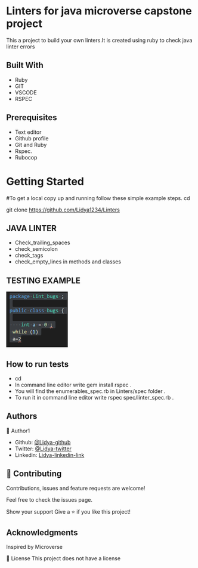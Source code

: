 # Linters for java microverse capstone project
This a project to build your own linters.It is created using ruby to check java linter errors


## Built With

- Ruby
- GIT
- VSCODE
- RSPEC


## Prerequisites
- Text editor
- Github profile
- Git and Ruby
- Rspec.
- Rubocop


<h1>Getting Started</h1>

#To get a local copy up and running follow these simple example steps.
cd 

git clone  https://github.com/Lidya1234/Linters

## JAVA LINTER
- Check_trailing_spaces
- check_semicolon
- check_tags
- check_empty_lines in methods and classes

## TESTING EXAMPLE
<img src='javalint.png' alt ='file_tested'>


## How to run tests
- cd 
- In command line editor write gem install rspec .
- You will find the enumerables_spec.rb in Linters/spec folder .
- To run it  in command line editor write  rspec spec/linter_spec.rb .






<h2>Authors</h2>

👤 Author1

- Github: [@Lidya-github ](https://github.com/Lidya1234)
- Twitter: [@Lidya-twitter](https://twitter.com/Lidya42676629)
- Linkedin: [Lidya-linkedin-link](https://www.linkedin.com/in/lidya-ghebreigziabher-4a94391aa/)


## 🤝 Contributing

 Contributions, issues and feature requests are welcome!

Feel free to check the issues page.

Show your support Give a ⭐️ if you like this project!

## Acknowledgments
Inspired by Microverse

📝 License 
This project does not have a license

